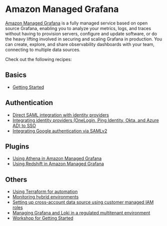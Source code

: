# Amazon Managed Grafana

[Amazon Managed Grafana][amg-main] is a fully managed service based on open 
source Grafana, enabling you to analyze your metrics, logs, and traces without
having to provision servers, configure and update software, or do the heavy 
lifting involved in securing and scaling Grafana in production. You can create,
explore, and share observability dashboards with your team, connecting to
multiple data sources.

Check out the following recipes:

## Basics

- [Getting Started][amg-gettingstarted]

## Authentication

- [Direct SAML integration with identity providers][amg-saml]
- [Integrating identity providers (OneLogin, Ping Identity, Okta, and Azure AD) to SSO][amg-idps]
- [Integrating Google authentication via SAMLv2][amg-google-idps]

## Plugins

- [Using Athena in Amazon Managed Grafana][amg-plugin-athena]
- [Using Redshift in Amazon Managed Grafana][amg-plugin-redshift]

## Others

- [Using Terraform for automation][amg-tf-automation]
- [Monitoring hybrid environments][amg-hybridenvs]
- [Setting up cross-account data source using customer managed IAM roles][amg-xacc-ds]
- [Managing Grafana and Loki in a regulated multitenant environment][grafana-loki-regenv]
- [Workshop for Getting Started][amg-oow]

[amg-main]: https://aws.amazon.com/grafana/
[amg-gettingstarted]: https://aws.amazon.com/blogs/mt/amazon-managed-grafana-getting-started/
[amg-saml]: https://aws.amazon.com/blogs/mt/amazon-managed-grafana-supports-direct-saml-integration-with-identity-providers/
[amg-idps]: https://aws.amazon.com/blogs/opensource/integrating-identity-providers-such-as-onelogin-ping-identity-okta-and-azure-ad-to-sso-into-aws-managed-service-for-grafana/
[amg-google-idps]: recipes/amg-google-auth-saml.md
[amg-hybridenvs]: https://aws.amazon.com/blogs/mt/monitoring-hybrid-environments-using-amazon-managed-service-for-grafana/
[amg-xacc-ds]: https://aws.amazon.com/blogs/opensource/setting-up-amazon-managed-grafana-cross-account-data-source-using-customer-managed-iam-roles/
[grafana-loki-regenv]: https://aws.amazon.com/blogs/opensource/how-to-manage-grafana-and-loki-in-a-regulated-multitenant-environment/
[amg-oow]: https://observability.workshop.aws/en/amg.html
[amg-tf-automation]: recipes/amg-automation-tf.md
[amg-plugin-athena]: recipes/amg-athena-plugin.md
[amg-plugin-redshift]: recipes/amg-redshift-plugin.md


